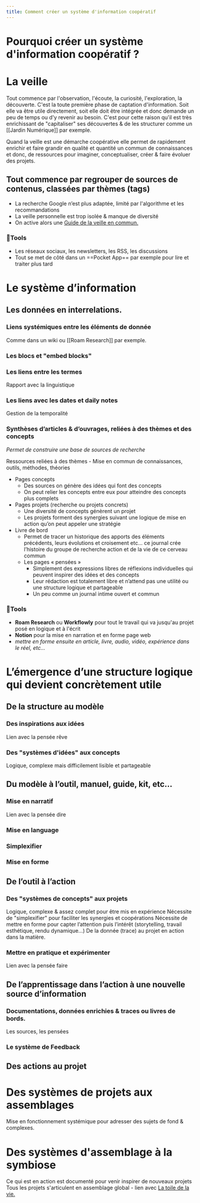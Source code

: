```yaml
---
title: Comment créer un système d'information coopératif
---
```


# Pourquoi créer un système d'information coopératif ?


# La veille
Tout commence par l'observation, l'écoute, la curiosité, l'exploration, la découverte. C'est la toute première phase de captation d'information. Soit elle va être utile directement, soit elle doit être intégrée et donc demande un peu de temps ou d'y revenir au besoin. C'est pour cette raison qu'il est très enrichissant de "capitaliser" ses découvertes & de les structurer comme un [[Jardin Numérique]] par exemple.

Quand la veille est une démarche coopérative elle permet de rapidement enrichir et faire grandir en qualité et quantité un commun de connaissances et donc, de ressources pour imaginer, conceptualiser, créer & faire évoluer des projets.

## Tout commence par regrouper de sources de contenus, classées par thèmes (tags)

- La recherche Google n’est plus adaptée, limité par l'algorithme et les recommandations
- La veille personnelle est trop isolée & manque de diversité
- On active alors une  [Guide de la veille en commun.](https://www.notion.so/Guide-de-la-veille-en-commun-56ea2849be9c44d3baee6815dc5f9fad)

### 🧰Tools
- Les réseaux sociaux, les newsletters, les RSS, les discussions
- Tout se met de côté dans un ==Pocket App== par exemple pour lire et traiter plus tard

# Le système d’information 
## Les données en interrelations.
### Liens systémiques entre les éléments de donnée
Comme dans un wiki ou [[Roam Research]] par exemple.

### Les blocs et "embed blocks"

### Les liens entre les termes
Rapport avec la linguistique

### Les liens avec les dates et daily notes
Gestion de la temporalité

### Synthèses d’articles & d’ouvrages, reliées à des thèmes et des concepts

*Permet de construire une base de sources de recherche* 

Ressources reliées à des thèmes
    - Mise en commun de connaissances, outils, méthodes, théories
- Pages concepts
    - Des sources on génère des idées qui font des concepts
    - On peut relier les concepts entre eux pour atteindre des concepts plus complets
- Pages projets (recherche ou projets concrets)
    - Une diversité de concepts génèrent un projet
    - Les projets forment des synergies suivant une logique de mise en action qu’on peut appeler une stratégie
- Livre de bord
    - Permet de tracer un historique des apports des éléments précédents, leurs évolutions et croisement etc... ce journal crée l’histoire du groupe de recherche action et de la vie de ce cerveau commun
    - Les pages « pensées »
        - Simplement des expressions libres de réflexions individuelles qui peuvent inspirer des idées et des concepts
        - Leur rédaction est totalement libre et n’attend pas une utilité ou une structure logique et partageable
        - Un peu comme un journal intime ouvert et commun

### 🧰Tools
- **Roam Research** ou **Workflowly** pour tout le travail qui va jusqu'au projet posé en logique et à l'écrit
- **Notion** pour la mise en narration et en forme page web
- *mettre en forme ensuite en article, livre, audio, vidéo, expérience dans le réel, etc...*

# L’émergence d’une structure logique qui devient concrètement utile

## De la structure au modèle 
### Des inspirations aux idées
Lien avec la pensée rêve
### Des "systèmes d'idées" aux concepts
Logique, complexe mais difficilement lisible et partageable

## Du modèle à l’outil, manuel, guide, kit, etc...
### Mise en narratif 
Lien avec la pensée dire
### Mise en language 
### Simplexifier
### Mise en forme 

## De l’outil à l’action
### Des "systèmes de concepts" aux projets
Logique, complexe & assez complet pour être mis en expérience
Nécessite de "simplexifier" pour faciliter les synergies et coopérations
Nécessite de mettre en forme pour capter l’attention puis l’intérêt (storytelling, travail esthétique, rendu dynamique...)
De la donnée (trace) au projet en action dans la matière.

### Mettre en pratique et expérimenter 
Lien avec la pensée faire

## De l’apprentissage dans l’action à une nouvelle source d’information 
### Documentations, données enrichies & traces ou livres de bords. 
Les sources, les pensées

### Le système de Feedback

## Des actions au projet

# Des systèmes de projets aux assemblages
Mise en fonctionnement systémique pour adresser des sujets de fond & complexes.

# Des systèmes d'assemblage à la symbiose
Ce qui est en action est documenté pour venir inspirer de nouveaux projets
Tous les projets s'articulent en assemblage global - lien avec  [La toile de la vie.](https://www.notion.so/La-toile-de-la-vie-2cdca0aeae41460cbcefeaa01f1429ee)
